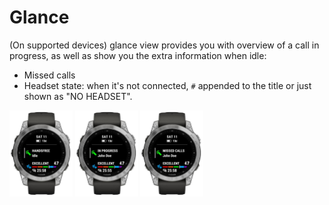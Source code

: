 # Glance

(On supported devices) glance view provides you with overview of a call in progress, as well as show you the extra information when idle:

-   Missed calls
-   Headset state: when it's not connected, `#` appended to the title or just shown as "NO HEADSET".

<img src="../WatchApp/extras/Connect-IQ-Store/Screenshots/Cropped/fenix7-Glance-Idle.jpg" alt="fenix7-Glance-Idle" width="20%" /> <img src="../WatchApp/extras/Connect-IQ-Store/Screenshots/Cropped/fenix7-Glance-Call-In-Progress.jpg" alt="fenix7-Glance-Call-In-Progress" width="20%" /> <img src="../WatchApp/extras/Connect-IQ-Store/Screenshots/Cropped/fenix7-Glance-Missed-Call.jpg" alt="fenix7-Glance-Missed-Call" width="20%" />

